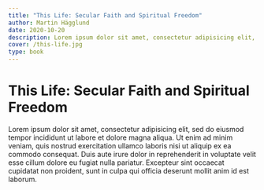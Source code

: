 ```yaml
---
title: "This Life: Secular Faith and Spiritual Freedom"
author: Martin Hägglund
date: 2020-10-20
description: Lorem ipsum dolor sit amet, consectetur adipisicing elit, sed do eiusmod tempor incididunt ut labore et dolore magna aliqua.
cover: /this-life.jpg
type: book
---
```


# This Life: Secular Faith and Spiritual Freedom

Lorem ipsum dolor sit amet, consectetur adipisicing elit, sed do eiusmod tempor incididunt ut labore et dolore magna aliqua. Ut enim ad minim veniam, quis nostrud exercitation ullamco laboris nisi ut aliquip ex ea commodo consequat. Duis aute irure dolor in reprehenderit in voluptate velit esse cillum dolore eu fugiat nulla pariatur. Excepteur sint occaecat cupidatat non proident, sunt in culpa qui officia deserunt mollit anim id est laborum.
